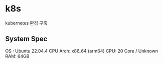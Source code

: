 # k8s
kubernetes 환경 구축

## System Spec

OS : Ubuntu 22.04.4
CPU Arch: x86_64 (arm64)
CPU: 20 Core / Unknown
RAM: 64GB
